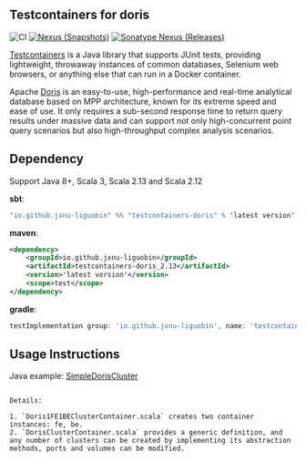 Testcontainers for doris
---

![CI][Badge-CI] [![Nexus (Snapshots)][Badge-Snapshots]][Link-Snapshots] [![Sonatype Nexus (Releases)][Badge-Releases]][Link-Releases]


[Badge-CI]: https://github.com/hjfruit/testcontainers-doris/actions/workflows/scala.yml/badge.svg
[Badge-Snapshots]: https://img.shields.io/nexus/s/hjfruit/testcontainers-doris_3?server=https%3A%2F%2Foss.sonatype.org
[Link-Snapshots]: https://oss.sonatype.org/content/repositories/snapshots/io/github/hjfruit/testcontainers-doris/

[Link-Release]: https://index.scala-lang.org/hjfruit/testcontainers-doris/testcontainers-doris
[Badge-Release]: https://index.scala-lang.org/hjfruit/testcontainers-nebula/testcontainers-nebula/latest-by-scala-version.svg?platform=jvm

[Badge-Releases]: https://img.shields.io/nexus/r/io.github.hjfruit/testcontainers-doris_3?server=https%3A%2F%2Foss.sonatype.org
[Link-Releases]: https://oss.sonatype.org/content/repositories/releases/io/github/hjfruit/testcontainers-doris_3/

[Testcontainers](https://github.com/testcontainers/testcontainers-java)  is a Java library that supports JUnit tests, providing lightweight, throwaway instances of common databases, Selenium web browsers, or anything else that can run in a Docker container.

Apache [Doris](https://github.com/apache/doris/)  is an easy-to-use, high-performance and real-time analytical database based on MPP architecture, known for its extreme speed and ease of use. It only requires a sub-second response time to return query results under massive data and can support not only high-concurrent point query scenarios but also high-throughput complex analysis scenarios.


## Dependency

Support Java 8+, Scala 3, Scala 2.13 and Scala 2.12

**sbt**:
```scala
"io.github.jxnu-liguobin" %% "testcontainers-doris" % 'latest version'
```

**maven**:
```xml
<dependency>
    <groupId>io.github.jxnu-liguobin</groupId>
    <artifactId>testcontainers-doris_2.13</artifactId>
    <version>'latest version'</version>
    <scope>test</scope>
</dependency>
```

**gradle**:
```groovy
testImplementation group: 'io.github.jxnu-liguobin', name: 'testcontainers-doris_2.13', version: 'latest version'
```

## Usage Instructions

Java example: [SimpleDorisCluster](./examples/src/main/java/testcontainers/containers/SimpleDorisCluster.java)

```

Details:

1. `Doris1FE1BEClusterContainer.scala` creates two container instances: fe, be.
2. `DorisClusterContainer.scala` provides a generic definition, and any number of clusters can be created by implementing its abstraction methods, ports and volumes can be modified.
